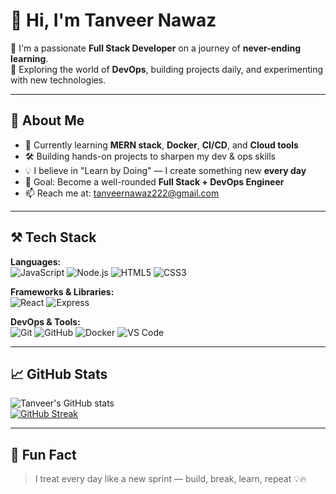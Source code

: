 # 👋 Hi, I'm Tanveer Nawaz

🚀 I'm a passionate **Full Stack Developer** on a journey of **never-ending learning**.  
🔧 Exploring the world of **DevOps**, building projects daily, and experimenting with new technologies.

---

## 🧠 About Me

- 🌱 Currently learning **MERN stack**, **Docker**, **CI/CD**, and **Cloud tools**
- 🛠️ Building hands-on projects to sharpen my dev & ops skills
- 💡 I believe in "Learn by Doing" — I create something new **every day**
- 🎯 Goal: Become a well-rounded **Full Stack + DevOps Engineer**
- 📫 Reach me at: tanveernawaz222@gmail.com

---

## ⚒️ Tech Stack

**Languages:**  
![JavaScript](https://img.shields.io/badge/-JavaScript-black?logo=javascript) ![Node.js](https://img.shields.io/badge/-Node.js-black?logo=node.js) ![HTML5](https://img.shields.io/badge/-HTML5-E34F26?logo=html5&logoColor=white) ![CSS3](https://img.shields.io/badge/-CSS3-1572B6?logo=css3)

**Frameworks & Libraries:**  
![React](https://img.shields.io/badge/-React-black?logo=react) ![Express](https://img.shields.io/badge/-Express.js-gray?logo=express)

**DevOps & Tools:**  
![Git](https://img.shields.io/badge/-Git-black?logo=git) ![GitHub](https://img.shields.io/badge/-GitHub-black?logo=github) ![Docker](https://img.shields.io/badge/-Docker-2496ED?logo=docker) ![VS Code](https://img.shields.io/badge/-VS%20Code-007ACC?logo=visual-studio-code)

---

## 📈 GitHub Stats

![Tanveer's GitHub stats](https://github-readme-stats.vercel.app/api?username=tanveernawaz&show_icons=true&theme=tokyonight)  
[![GitHub Streak](https://streak-stats.demolab.com?user=tanveernawaz&theme=tokyonight)](https://git.io/streak-stats)

---

## 🧩 Fun Fact

> I treat every day like a new sprint — build, break, learn, repeat 💡🔥
